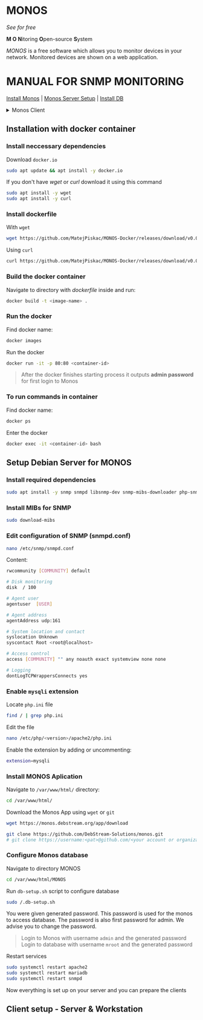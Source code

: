 # MONOS
*See for free*

**M O N**itoring **O**pen-source **S**ystem


*MONOS* is a free software which allows you to monitor devices in your network. Monitored devices are shown on a web application.

# MANUAL FOR SNMP MONITORING


<a href="#install">Install Monos</a>  |  <a href="#monos-srv">Monos Server Setup</a>  |  <a href="#db">Install DB</a>
<details>
  <summary>Monos Client</summary>
  <a href="#station">Workstation/Server</a>  |  <a href="#router">Router</a>
</details>

## <a name="install">Installation with docker container</a>

### Install neccessary dependencies
Download `docker.io`
```sh
sudo apt update && apt install -y docker.io
```
If you don't have _wget_ or _curl_ download it using this command
```sh
sudo apt install -y wget
sudo apt install -y curl
```

### Install dockerfile
With `wget`
```sh
wget https://github.com/MatejPiskac/MONOS-Docker/releases/download/v0.0.1-beta/dockerfile output/directory
```
Using `curl`
```sh
curl https://github.com/MatejPiskac/MONOS-Docker/releases/download/v0.0.1-beta/dockerfile output/directory
```

### Build the docker container
Navigate to directory with _dockerfile_ inside and run:
```sh
docker build -t <image-name> .
```

### Run the docker
Find docker name:
```sh
docker images
```
Run the docker
```sh
docker run -it -p 80:80 <container-id>
```
> After the docker finishes starting process it outputs **admin password** for first login to Monos


### To run commands in container
Find docker name:
```sh
docker ps
```

Enter the docker
```sh
docker exec -it <container-id> bash
```


## <a name="monos-srv">Setup Debian Server for MONOS</a>

### Install required dependencies
```sh
sudo apt install -y snmp snmpd libsnmp-dev snmp-mibs-downloader php-snmp php php-mysqli apache2 libapache2-mod-php mariadb-server 
```

### Install MIBs for SNMP
```sh
sudo download-mibs
```

### Edit configuration of SNMP (snmpd.conf)
```sh
nano /etc/snmp/snmpd.conf
```
Content:
```sh
rwcommunity [COMMUNITY] default

# Disk monitoring
disk  / 100

# Agent user
agentuser  [USER]

# Agent address
agentAddress udp:161

# System location and contact
syslocation Unknown
syscontact Root <root@localhost>

# Access control
access [COMMUNITY] "" any noauth exact systemview none none

# Logging
dontLogTCPWrappersConnects yes
```

### Enable `mysqli` extension
Locate `php.ini` file
```sh
find / | grep php.ini
```
Edit the file
```sh
nano /etc/php/<version>/apache2/php.ini
```
Enable the extension by adding or uncommenting:
```sh
extension=mysqli
```

### Install MONOS Aplication
Navigate to `/var/www/html/` directory:
```sh
cd /var/www/html/
```
Download the Monos App using `wget` or `git`
```sh
wget https://monos.debstream.org/app/download
```
```sh
git clone https://github.com/DebStream-Solutions/monos.git
# git clone https://username:<pat>@github.com/<your account or organization>/<repo>.git
```

### <a name="db">Configure Monos database</a>

Navigate to directory MONOS
```sh
cd /var/www/html/MONOS
```

Run `db-setup.sh` script to configure database
```sh
sudo /.db-setup.sh
```

You were given generated password. This password is used for the monos to access database. The password is also first password for admin. We advise you to change the password.

> Login to Monos with username `admin` and the generated password <br>
> Login to database with username `mroot` and the generated password


Restart services
```sh
sudo systemctl restart apache2
sudo systemctl restart mariadb
sudo systemctl restart snmpd
```

Now everything is set up on your server and you can prepare the clients


## Client setup - Server & Workstation

